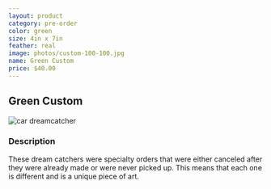 ```yaml
---
layout: product
category: pre-order
color: green
size: 4in x 7in
feather: real
image: photos/custom-100-100.jpg
name: Green Custom
price: $40.00
---
```


## Green Custom

![ car dreamcatcher ]({{site.baseurl}}/images/photos/custom-100-100.jpg)

### Description

These dream catchers were specialty orders that were either canceled after they were already made or were never picked up.  This means that each one is different and is a unique piece of art.

